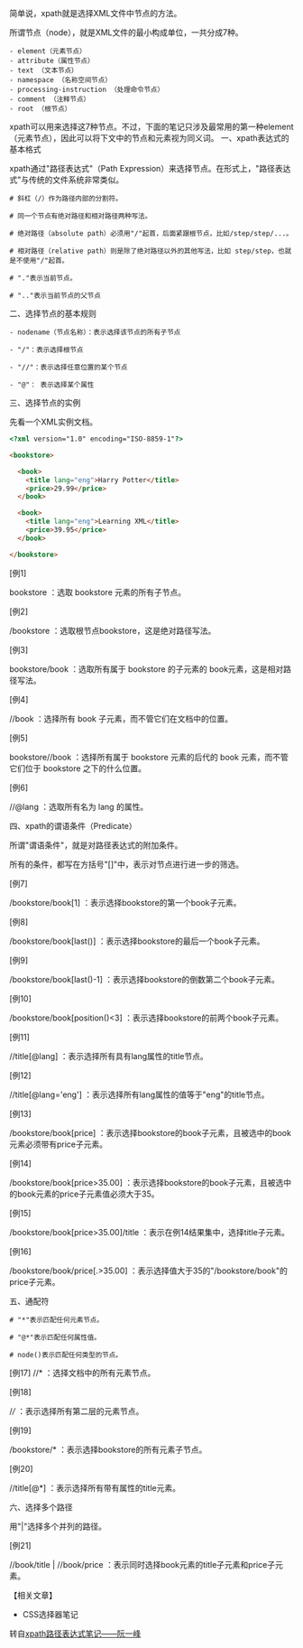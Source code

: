 简单说，xpath就是选择XML文件中节点的方法。

所谓节点（node），就是XML文件的最小构成单位，一共分成7种。

```
- element（元素节点）
- attribute（属性节点）
- text （文本节点）
- namespace （名称空间节点）
- processing-instruction （处理命令节点）
- comment （注释节点）
- root （根节点）
```

xpath可以用来选择这7种节点。不过，下面的笔记只涉及最常用的第一种element（元素节点），因此可以将下文中的节点和元素视为同义词。
一、xpath表达式的基本格式

xpath通过"路径表达式"（Path Expression）来选择节点。在形式上，"路径表达式"与传统的文件系统非常类似。

```
# 斜杠（/）作为路径内部的分割符。

# 同一个节点有绝对路径和相对路径两种写法。

# 绝对路径（absolute path）必须用"/"起首，后面紧跟根节点，比如/step/step/...。

# 相对路径（relative path）则是除了绝对路径以外的其他写法，比如 step/step，也就是不使用"/"起首。

# "."表示当前节点。

# ".."表示当前节点的父节点
```
二、选择节点的基本规则

```
- nodename（节点名称）：表示选择该节点的所有子节点

- "/"：表示选择根节点

- "//"：表示选择任意位置的某个节点

- "@"： 表示选择某个属性
```

三、选择节点的实例

先看一个XML实例文档。

```html
<?xml version="1.0" encoding="ISO-8859-1"?>

<bookstore>

  <book>
    <title lang="eng">Harry Potter</title>
    <price>29.99</price>
  </book>

  <book>
    <title lang="eng">Learning XML</title>
    <price>39.95</price>
  </book>

</bookstore>
```
[例1]

bookstore ：选取 bookstore 元素的所有子节点。

[例2]

/bookstore ：选取根节点bookstore，这是绝对路径写法。

[例3]

bookstore/book ：选取所有属于 bookstore 的子元素的 book元素，这是相对路径写法。

[例4]

//book ：选择所有 book 子元素，而不管它们在文档中的位置。

[例5]

bookstore//book ：选择所有属于 bookstore 元素的后代的 book 元素，而不管它们位于 bookstore 之下的什么位置。

[例6]

//@lang ：选取所有名为 lang 的属性。

四、xpath的谓语条件（Predicate）

所谓"谓语条件"，就是对路径表达式的附加条件。

所有的条件，都写在方括号"[]"中，表示对节点进行进一步的筛选。

[例7]

/bookstore/book[1] ：表示选择bookstore的第一个book子元素。

[例8]

/bookstore/book[last()] ：表示选择bookstore的最后一个book子元素。

[例9]

/bookstore/book[last()-1] ：表示选择bookstore的倒数第二个book子元素。

[例10]

/bookstore/book[position()<3] ：表示选择bookstore的前两个book子元素。

[例11]

//title[@lang] ：表示选择所有具有lang属性的title节点。

[例12]

//title[@lang='eng'] ：表示选择所有lang属性的值等于"eng"的title节点。

[例13]

/bookstore/book[price] ：表示选择bookstore的book子元素，且被选中的book元素必须带有price子元素。

[例14]

/bookstore/book[price>35.00] ：表示选择bookstore的book子元素，且被选中的book元素的price子元素值必须大于35。

[例15]

/bookstore/book[price>35.00]/title ：表示在例14结果集中，选择title子元素。

[例16]

/bookstore/book/price[.>35.00] ：表示选择值大于35的"/bookstore/book"的price子元素。

五、通配符

```
# "*"表示匹配任何元素节点。

# "@*"表示匹配任何属性值。

# node()表示匹配任何类型的节点。
```
[例17]
//* ：选择文档中的所有元素节点。

[例18]

/*/* ：表示选择所有第二层的元素节点。

[例19]

/bookstore/* ：表示选择bookstore的所有元素子节点。

[例20]

//title[@*] ：表示选择所有带有属性的title元素。

六、选择多个路径

用"|"选择多个并列的路径。

[例21]

//book/title | //book/price ：表示同时选择book元素的title子元素和price子元素。

【相关文章】

* CSS选择器笔记

转自[xpath路径表达式笔记——阮一峰](https://www.ruanyifeng.com/blog/2009/07/xpath_path_expressions.html)